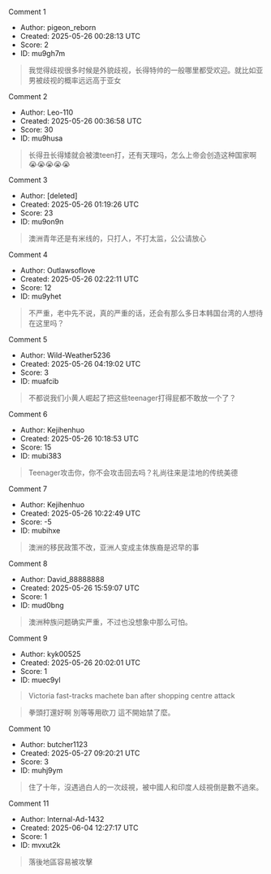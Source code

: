 Comment 1

- Author: pigeon_reborn
- Created: 2025-05-26 00:28:13 UTC
- Score: 2
- ID: mu9gh7m

> 我觉得歧视很多时候是外貌歧视，长得特帅的一般哪里都受欢迎。就比如亚男被歧视的概率远远高于亚女

Comment 2

- Author: Leo-110
- Created: 2025-05-26 00:36:58 UTC
- Score: 30
- ID: mu9husa

> 长得丑长得矮就会被澳teen打，还有天理吗，怎么上帝会创造这种国家啊😭😭😭😭😭

Comment 3

- Author: [deleted]
- Created: 2025-05-26 01:19:26 UTC
- Score: 23
- ID: mu9on9n

> 澳洲青年还是有米线的，只打人，不打太监，公公请放心

Comment 4

- Author: Outlawsoflove
- Created: 2025-05-26 02:22:11 UTC
- Score: 12
- ID: mu9yhet

> 不严重，老中先不说，真的严重的话，还会有那么多日本韩国台湾的人想待在这里吗？

Comment 5

- Author: Wild-Weather5236
- Created: 2025-05-26 04:19:02 UTC
- Score: 3
- ID: muafcib

> 不都说我们小黄人崛起了把这些teenager打得屁都不敢放一个了？

Comment 6

- Author: Kejihenhuo
- Created: 2025-05-26 10:18:53 UTC
- Score: 15
- ID: mubi383

> Teenager攻击你，你不会攻击回去吗？礼尚往来是洼地的传统美德

Comment 7

- Author: Kejihenhuo
- Created: 2025-05-26 10:22:49 UTC
- Score: -5
- ID: mubihxe

> 澳洲的移民政策不改，亚洲人变成主体族裔是迟早的事

Comment 8

- Author: David_88888888
- Created: 2025-05-26 15:59:07 UTC
- Score: 1
- ID: mud0bng

> 澳洲种族问题确实严重，不过也没想象中那么可怕。

Comment 9

- Author: kyk00525
- Created: 2025-05-26 20:02:01 UTC
- Score: 1
- ID: muec9yl

> Victoria fast-tracks machete ban after shopping centre attack

> 拳頭打還好啊 別等等用砍刀
> 這不開始禁了麼。

Comment 10

- Author: butcher1123
- Created: 2025-05-27 09:20:21 UTC
- Score: 3
- ID: muhj9ym

> 住了十年，沒遇過白人的一次歧視，被中國人和印度人歧視倒是數不過來。

Comment 11

- Author: Internal-Ad-1432
- Created: 2025-06-04 12:27:17 UTC
- Score: 1
- ID: mvxut2k

> 落後地區容易被攻擊
